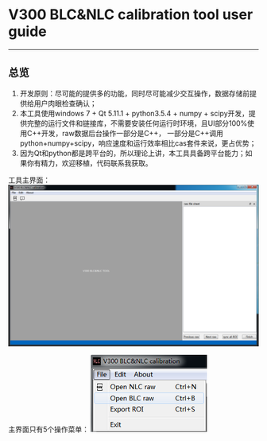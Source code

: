 # V300 BLC&NLC calibration tool user guide
------------------------------------------
## 总览
1. 开发原则：尽可能的提供多的功能，同时尽可能减少交互操作，数据存储前提供给用户肉眼检查确认；
2. 本工具使用windows 7 + Qt 5.11.1 + python3.5.4 + numpy + scipy开发，提供完整的运行文件和链接库，不需要安装任何运行时环境，且UI部分100%使用C++开发，raw数据后台操作一部分是C++， 一部分是C++调用python+numpy+scipy，响应速度和运行效率相比cas套件来说，更占优势；
3. 因为Qt和python都是跨平台的，所以理论上讲，本工具具备跨平台能力；如果你有精力，欢迎移植，代码联系我获取。

工具主界面：
![mainwindow](https://raw.githubusercontent.com/JonahZeng/sensor_linear_feature/master/image/mainwindow.PNG)

主界面只有5个操作菜单：
![open_menu](https://raw.githubusercontent.com/JonahZeng/sensor_linear_feature/master/image/open_menu0.png)

